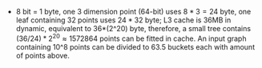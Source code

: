 - 8 bit = 1 byte, one 3 dimension point (64-bit) uses $8*3=24$ byte, one leaf containing
  32 points uses $24*32$ byte; L3 cache is 36MB in dynamic, equivalent to 36*(2^20)
  byte, therefore, a small tree contains $(36/24)*2^{20}\approx 1572864$ points can be fitted in
  cache. An input graph containing 10^8 points can be divided to $63.5$ buckets each
  with amount of points above.